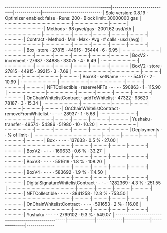 ·----------------------------------------------------|----------------------------|-------------|-----------------------------·
| Solc version: 0.8.19 · Optimizer enabled: false · Runs: 200 · Block limit: 30000000 gas │
·····················································|····························|·············|······························
| Methods · 98 gwei/gas · 2001.62 usd/eth │
·····························|·······················|··············|·············|·············|···············|··············
| Contract · Method · Min · Max · Avg · # calls · usd (avg) │
·····························|·······················|··············|·············|·············|···············|··············
| Box · store · 27815 · 44915 · 35444 · 6 · 6.95 │
·····························|·······················|··············|·············|·············|···············|··············
| BoxV2 · increment · 27687 · 34885 · 33075 · 4 · 6.49 │
·····························|·······················|··············|·············|·············|···············|··············
| BoxV2 · store · 27815 · 44915 · 39215 · 3 · 7.69 │
·····························|·······················|··············|·············|·············|···············|··············
| BoxV3 · setName · - · - · 54517 · 2 · 10.69 │
·····························|·······················|··············|·············|·············|···············|··············
| NFTCollectible · reserveNFTs · - · - · 590863 · 1 · 115.90 │
·····························|·······················|··············|·············|·············|···············|··············
| OnChainWhitelistContract · addToWhitelist · 47322 · 93620 · 78187 · 3 · 15.34 │
·····························|·······················|··············|·············|·············|···············|··············
| OnChainWhitelistContract · removeFromWhitelist · - · - · 28937 · 1 · 5.68 │
·····························|·······················|··············|·············|·············|···············|··············
| Yushaku · transfer · 49574 · 54386 · 51980 · 10 · 10.20 │
·····························|·······················|··············|·············|·············|···············|··············
| Deployments · · % of limit · │
·····················································|··············|·············|·············|···············|··············
| Box · - · - · 137633 · 0.5 % · 27.00 │
·····················································|··············|·············|·············|···············|··············
| BoxV2 · - · - · 169633 · 0.6 % · 33.27 │
·····················································|··············|·············|·············|···············|··············
| BoxV3 · - · - · 551619 · 1.8 % · 108.20 │
·····················································|··············|·············|·············|···············|··············
| BoxV4 · - · - · 583692 · 1.9 % · 114.50 │
·····················································|··············|·············|·············|···············|··············
| DigitalSignatureWhitelistContract · - · - · 1282369 · 4.3 % · 251.55 │
·····················································|··············|·············|·············|···············|··············
| NFTCollectible · - · - · 3841258 · 12.8 % · 753.50 │
·····················································|··············|·············|·············|···············|··············
| OnChainWhitelistContract · - · - · 591653 · 2 % · 116.06 │
·····················································|··············|·············|·············|···············|··············
| Yushaku · - · - · 2799102 · 9.3 % · 549.07 │
·----------------------------------------------------|--------------|-------------|-------------|---------------|-------------·

